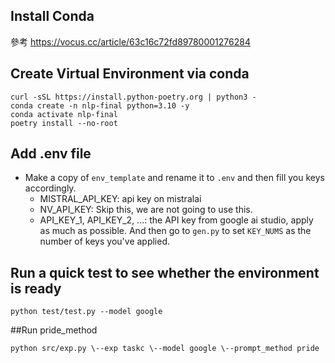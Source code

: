 ## Install Conda

參考 https://vocus.cc/article/63c16c72fd89780001276284

## Create Virtual Environment via conda

```shell
curl -sSL https://install.python-poetry.org | python3 -
conda create -n nlp-final python=3.10 -y
conda activate nlp-final
poetry install --no-root
```

## Add .env file

- Make a copy of `env_template` and rename it to `.env` and then fill you keys accordingly.
  - MISTRAL_API_KEY: api key on mistralai
  - NV_API_KEY: Skip this, we are not going to use this.
  - API_KEY_1, API_KEY_2, ...: the API key from google ai studio, apply as much as possible. And then go to `gen.py` to set `KEY_NUMS` as the number of keys you've applied.

## Run a quick test to see whether the environment is ready

```shell
python test/test.py --model google
```

##Run pride_method
```shell
python src/exp.py \--exp taskc \--model google \--prompt_method pride
```
